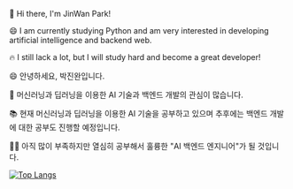 👋 Hi there, I'm JinWan Park!

😄 I am currently studying Python and am very interested in developing artificial intelligence and backend web.

🔥 I still lack a lot, but I will study hard and become a great developer!

😄 안녕하세요, 박진완입니다.

🌟 머신러닝과 딥러닝을 이용한 AI 기술과 백엔드 개발의 관심이 많습니다.

📚 현재 머신러닝과 딥러닝을 이용한 AI 기술을 공부하고 있으며 추후에는 백엔드 개발에 대한 공부도 진행할 예정입니다.

👨‍💻 아직 많이 부족하지만 열심히 공부해서 훌륭한 "AI 백엔드 엔지니어"가 될 것입니다.

[![Top Langs](https://github-readme-stats.vercel.app/api/top-langs/?username=P-jinwan&layout=compact)](https://github.com/anuraghazra/github-readme-stats)
